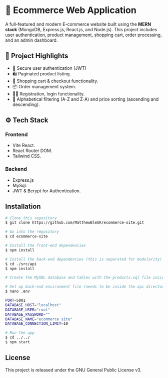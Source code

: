 # 🛒 Ecommerce Web Application

A full-featured and modern E-commerce website built using the **MERN stack** (MongoDB, Express.js, React.js, and Node.js). This project includes user authentication, product management, shopping cart, order processing, and an admin dashboard.


## 📌 Project Highlights

- 🔐 Secure user authentication (JWT)
- 🛍️ Paginated product listing.
- 🛒 Shopping cart & checkout functionality.
- 📦 Order management system.
- 🧑‍💼 Registration, login functionality.
- 📱 Alphabetical filtering (A-Z and Z-A) and price sorting (ascending and descending).

## ⚙️ Tech Stack

### Frontend

- Vite React.
- React Router DOM.
- Tailwind CSS.

### Backend

- Express.js
- MySql.
- JWT & Bcrypt for Authentication.

## Installation

```bash
# Clone this repository
$ git clone https://github.com/MatthewBleUK/ecommerce-site.git

# Go into the repository
$ cd ecommerce-site

# Install the front-end dependencies
$ npm install

# Install the back-end dependencies (this is separated for modularity)
$ cd ./src/api
$ npm install

# Create the MySQL database and tables with the products.sql file inside the api directory

# Set up back-end environment file (needs to be inside the api directory)
$ nano .env

PORT=5001
DATABASE_HOST="localhost"
DATABASE_USER="root"
DATABASE_PASSWORD=""
DATABASE_NAME="ecommerce_site"
DATABASE_CONNECTION_LIMIT=10

# Run the app
$ cd ../../
$ npm start
```

## License

This project is released under the GNU General Public License v3.
